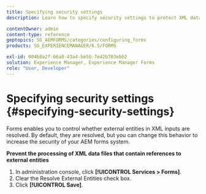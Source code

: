 ```yaml
---
title: Specifying security settings
description: Learn how to specify security settings to protect XML data files. The security setting feature controls the external entities in XML inputs.

contentOwner: admin
content-type: reference
geptopics: SG_AEMFORMS/categories/configuring_forms
products: SG_EXPERIENCEMANAGER/6.5/FORMS

exl-id: 004b8a2f-66a0-43a4-be56-7e42b703ebb2
solution: Experience Manager, Experience Manager Forms
role: "User, Developer"
---
```

# Specifying security settings {#specifying-security-settings}

Forms enables you to control whether external entities in XML inputs are resolved. By default, they are resolved, but you can change this behavior to increase the security of your AEM forms system.

**Prevent the processing of XML data files that contain references to external entities**

1. In administration console, click **[!UICONTROL Services > Forms]**.
1. Clear the Resolve External Entities check box.
1. Click **[!UICONTROL Save]**.
